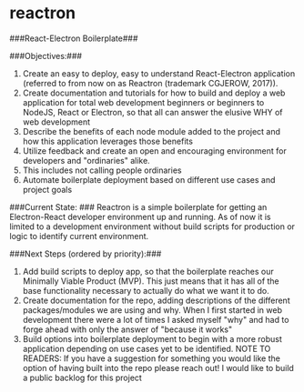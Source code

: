 # reactron
###React-Electron Boilerplate###

###Objectives:###
1. Create an easy to deploy, easy to understand React-Electron application (referred to from now on as Reactron (trademark CGJEROW, 2017)).
2. Create documentation and tutorials for how to build and deploy a web application for total web development beginners or beginners to NodeJS, React or Electron, so that all can answer the elusive WHY of web development
 1. Describe the benefits of each node module added to the project and how this application leverages those benefits
 2. Utilize feedback and create an open and encouraging environment for developers and "ordinaries" alike.
   1. This includes not calling people ordinaries
3. Automate boilerplate deployment based on different use cases and project goals


###Current State: ###
Reactron is a simple boilerplate for getting an Electron-React developer environment up and running. As of now it is limited to a development environment without build scripts for production or logic to identify current environment.

###Next Steps (ordered by priority):###
1. Add build scripts to deploy app, so that the boilerplate reaches our Minimally Viable Product (MVP). This just means that it has all of the base functionality necessary to actually do what we want it to do.
2. Create documentation for the repo, adding descriptions of the different packages/modules we are using and why. When I first started in web development there were a lot of times I asked myself "why" and had to forge ahead with only the answer of "because it works"
3. Build options into boilerplate deployment to begin with a more robust application depending on use cases yet to be identified.
  NOTE TO READERS: If you have a suggestion for something you would like the option of having built into the repo please reach out! I would like to build a public backlog for this project
